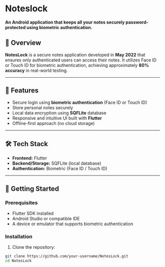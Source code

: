 # Noteslock
**An Android application that keeps all your notes securely password-protected using biometric authentication.**

## 📱 Overview

**NotesLock** is a secure notes application developed in **May 2022** that ensures only authenticated users can access their notes. It utilizes Face ID or Touch ID for biometric authentication, achieving approximately **80% accuracy** in real-world testing.

---

## 🔐 Features

- Secure login using **biometric authentication** (Face ID or Touch ID)
- Store personal notes securely
- Local data encryption using **SQFLite** database
- Responsive and intuitive UI built with **Flutter**
- Offline-first approach (no cloud storage)

---

## 🛠 Tech Stack

- **Frontend:** Flutter
- **Backend/Storage:** SQFLite (local database)
- **Authentication:** Biometric (Face ID / Touch ID)

---

## 🚀 Getting Started

### Prerequisites

- Flutter SDK installed
- Android Studio or compatible IDE
- A device or emulator that supports biometric authentication

### Installation

1. Clone the repository:

```bash
git clone https://github.com/your-username/NotesLock.git
cd NotesLock
